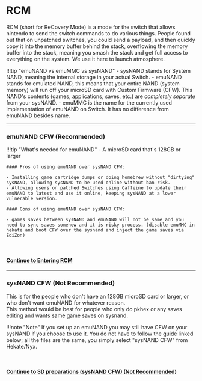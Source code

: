 # RCM

RCM (short for ReCovery Mode) is a mode for the switch that allows nintendo to send the switch commands to do various things. People found out that on unpatched switches, you could send a payload, and then quickly copy it into the memory buffer behind the stack, overflowing the memory buffer into the stack, meaning you smash the stack and get full access to everything on the system. We use it here to launch atmosphere.

!!!tip "emuNAND vs emuMMC vs sysNAND"
	- sysNAND stands for System NAND, meaning the internal storage in your actual Switch.
	- emuNAND stands for emulated NAND, this means that your entire NAND (system memory) will run off your microSD card with Custom Firmware (CFW). This NAND's contents (games, applications, saves, etc.) are *completely separate* from your sysNAND.
	- emuMMC is the name for the currently used implementation of emuNAND on Switch. It has no difference from emuNAND besides name.

----

### emuNAND CFW (**Recommended**)

!!!tip "What's needed for emuNAND"
	- A microSD card that's 128GB or larger

	#### Pros of using emuNAND over sysNAND CFW:
	
	- Installing game cartridge dumps or doing homebrew without "dirtying" sysNAND, allowing sysNAND to be used online without ban risk.  
	- Allowing users on patched Switches using Caffeine to update their emuNAND to latest and use it online, keeping sysNAND at a lower vulnerable version.

	#### Cons of using emuNAND over sysNAND CFW:
	
	- games saves between sysNAND and emuNAND will not be same and you need to sync saves somehow and it is risky process. (disable emuMMC in hekate and boot CFW over the sysnand and inject the game saves via EdiZon) 
	
&nbsp;

#### [Continue to Entering RCM <i class="fa fa-arrow-circle-right fa-lg"></i>](emummc/entering_rcm.md)
-----


### sysNAND CFW (**Not Recommended**)

This is for the people who don't have an 128GB microSD card or larger, or who don't want emuNAND for whatever reason.  
This method would be best for people who only do pkhex or any saves editing and wants same game saves on sysnand.   

!!!note "Note"
	If you set up an emuNAND you may still have CFW on your sysNAND if you choose to use it. You do not have to follow the guide linked below; all the files are the same, you simply select "sysNAND CFW" from Hekate/Nyx.

&nbsp;

#### [Continue to SD preparations (sysNAND CFW) (**Not Recommended**) <i class="fa fa-arrow-circle-right fa-lg"></i>](sysnand/sd_preparation.md)

